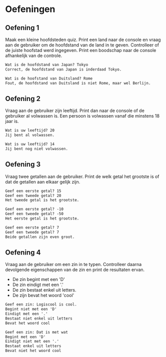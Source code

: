 # Oefeningen

## Oefening 1

Maak een kleine hoofdsteden quiz. Print een land naar de console en vraag aan de gebruiker om
de hoofdstand van de land in te geven. Controlleer of de juiste hoofstad werd ingegeven. Print een
boodschap naar de console afhankelijk van de controle.

```txt
Wat is de hoofdstand van Japan? Tokyo
Correct, de hoofdstand van Japan is inderdaad Tokyo.

Wat is de hoofstand van Duitsland? Rome
Fout, de hoofdstand van Duitsland is niet Rome, maar wel Berlijn.
```

## Oefening 2

Vraag aan de gebruiker zijn leeftijd. Print dan naar de console of de gebruiker al volwassen is.
Een persoon is volwassen vanaf die minstens 18 jaar is.

```txt
Wat is uw leeftijd? 20
Jij bent al volwassen.
```

```txt
Wat is uw leeftijd? 14
Jij bent nog niet volwassen.
```

## Oefening 3

Vraag twee getallen aan de gebruiker. Print de welk getal het grootste is of dat de getallen aan
elkaar gelijk zijn.

```txt
Geef een eerste getal? 15
Geef een tweede getal? 20
Het tweede getal is het grootste.
```

```txt
Geef een eerste getal? -10
Geef een tweede getal? -50
Het eerste getal is het grootste.
```

```txt
Geef een eerste getal? 7
Geef een tweede getal? 7
Beide getallen zijn even groot.
```

## Oefening 4

Vraag aan de gebruiker om een zin in te typen. Controlleer daarna devolgende eigenschappen van de
zin en print de resultaten ervan.

- De zin begint met een 'D'
- De zin eindigt met een '.'
- De zin bestaat enkel uit letters.
- De zijn bevat het woord 'cool'

```txt
Geef een zin: Logiscool is cool.
Begint niet met een 'D'
Eindigt met een '.'
Bestaat niet enkel uit letters
Bevat het woord cool
```

```txt
Geef een zin: Dat is met wat
Begint met een 'D'
Eindigt niet met een '.'
Bestaat enkel uit letters
Bevat niet het woord cool
```
